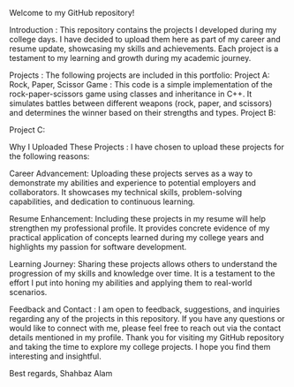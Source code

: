 Welcome to my GitHub repository! 

Introduction : 
This repository contains the projects I developed during my college days. I have decided to upload them here as part of my career and resume update, showcasing my skills and achievements. Each project is a testament to my learning and growth during my academic journey. 

Projects :
The following projects are included in this portfolio: 
Project A: Rock, Paper, Scissor Game : This code is a simple implementation of the rock-paper-scissors game using classes and inheritance in C++. It simulates battles between different weapons (rock, paper, and scissors) and determines the winner based on their strengths and types.
Project B: 

Project C:


Why I Uploaded These Projects :
I have chosen to upload these projects for the following reasons: 

Career Advancement: Uploading these projects serves as a way to demonstrate my abilities and experience to potential employers and collaborators. It showcases my technical skills, problem-solving capabilities, and dedication to continuous learning. 

Resume Enhancement: Including these projects in my resume will help strengthen my professional profile. It provides concrete evidence of my practical application of concepts learned during my college years and highlights my passion for software development. 

Learning Journey: Sharing these projects allows others to understand the progression of my skills and knowledge over time. It is a testament to the effort I put into honing my abilities and applying them to real-world scenarios. 

Feedback and Contact :
I am open to feedback, suggestions, and inquiries regarding any of the projects in this repository. If you have any questions or would like to connect with me, please feel free to reach out via the contact details mentioned in my profile. 
Thank you for visiting my GitHub repository and taking the time to explore my college projects. I hope you find them interesting and insightful. 

Best regards, 
Shahbaz Alam
